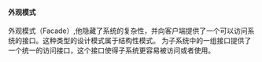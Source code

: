 #### 外观模式
外观模式（Facade）,他隐藏了系统的复杂性，并向客户端提供了一个可以访问系统的接口。这种类型的设计模式属于结构性模式。
为子系统中的一组接口提供了一个统一的访问接口，这个接口使得子系统更容易被访问或者使用。